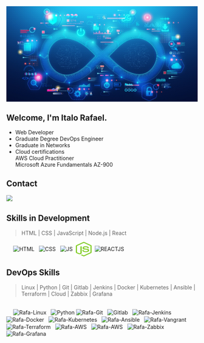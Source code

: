 <img  align="center" alt="Imgage DevOps" width="1000" src="DevSecOps.png">


## Welcome, I'm Italo Rafael.
  
- Web Developer 
- Graduate Degree DevOps Engineer
- Graduate in Networks<br>
- Cloud certifications <br>
     AWS Cloud Practitioner <br>
     Microsoft Azure Fundamentals AZ-900

## Contact
<div> 
  <a href="https://www.linkedin.com/in/italorafaeltavares" target="_blank"><img src="https://img.shields.io/badge/-LinkedIn-%230077B5?style=for-the-badge&logo=linkedin&logoColor=white" target="_blank"></a> 
  
 ## Skills in Development
> HTML | CSS | JavaScript | Node.js | React
<div style="display: inline_block">
  &emsp; <img align="center" alt="HTML" height="30" width="40" src="https://cdn.jsdelivr.net/gh/devicons/devicon/icons/html5/html5-original.svg"> &#160;
  <img align="center" alt="CSS" height="30" width="40" src="https://cdn.jsdelivr.net/gh/devicons/devicon/icons/css3/css3-original.svg"> &#160;
  <img align="center" alt="JS" height="30" width="40" src="https://cdn.jsdelivr.net/gh/devicons/devicon/icons/javascript/javascript-original.svg">
  <img align="center" alt="" height="40" width="50" src="https://raw.githubusercontent.com/devicons/devicon/master/icons/nodejs/nodejs-original.svg">
  <img align="center" alt="REACTJS" height="30" width="40" src="https://cdn.jsdelivr.net/gh/devicons/devicon/icons/react/react-original.svg">
</div>
  
## DevOps Skills
  > Linux | Python | Git | Gitlab | Jenkins | Docker | Kubernetes | Ansible | Terraform | Cloud | Zabbix | Grafana 
  
<div style="display: inline_block"><br>
  &emsp; <img align="center" alt="Rafa-Linux" height="30" width="40" src="https://cdn.jsdelivr.net/gh/devicons/devicon/icons/linux/linux-original.svg" /> &#160;
  <img align="center" alt="Python" height="30" width="40" src="https://www.vectorlogo.zone/logos/python/python-icon.svg"/>
  <img align="center" alt="Rafa-Git" height="30" width="40" src="https://www.vectorlogo.zone/logos/git-scm/git-scm-icon.svg"> &#160;
  <img align="center" alt="Gitlab" height="30" width="40" src="https://www.vectorlogo.zone/logos/gitlab/gitlab-tile.svg"/> &#160;
  <img align="center" alt="Rafa-Jenkins" height="30" width="40" src="https://www.vectorlogo.zone/logos/jenkins/jenkins-icon.svg" /> &#160;
  <img align="center" alt="Rafa-Docker" height="30" width="40" src="https://cdn.jsdelivr.net/gh/devicons/devicon/icons/docker/docker-original-wordmark.svg" /> &#160;
  <img align="center" alt="Rafa-Kubernetes" height="30" width="40" src="https://cdn.jsdelivr.net/gh/devicons/devicon/icons/kubernetes/kubernetes-plain.svg" /> &#160;
  <img align="center" alt="Rafa-Ansible" height="30" width="40" src="https://www.vectorlogo.zone/logos/ansible/ansible-icon.svg"> &#160;
  <img align="center" alt="Rafa-Vangrant" height="30" width="40" src="https://cdn.jsdelivr.net/gh/devicons/devicon/icons/vagrant/vagrant-original.svg" /> &#160;
  <img align="center" alt="Rafa-Terraform" height="30" width="40" src="https://www.vectorlogo.zone/logos/terraformio/terraformio-icon.svg"> &#160;
  <img align="center" alt="Rafa-AWS" height="30" width="40" src="https://www.vectorlogo.zone/logos/amazon_aws/amazon_aws-icon.svg"> &#160;
  <img align="center" alt="Rafa-AWS" height="30" width="40" src="https://www.vectorlogo.zone/logos/microsoft_azure/microsoft_azure-icon.svg"> &#160;
  <img align="center" alt="Rafa-Zabbix" height="30" width="30" src="https://www.vectorlogo.zone/logos/zabbix/zabbix-icon.svg" /> &#160;
  &emsp;<img align="center" alt="Rafa-Grafana" height="30" width="30" src="https://www.vectorlogo.zone/logos/grafana/grafana-icon.svg" /> &#160;
</div>

